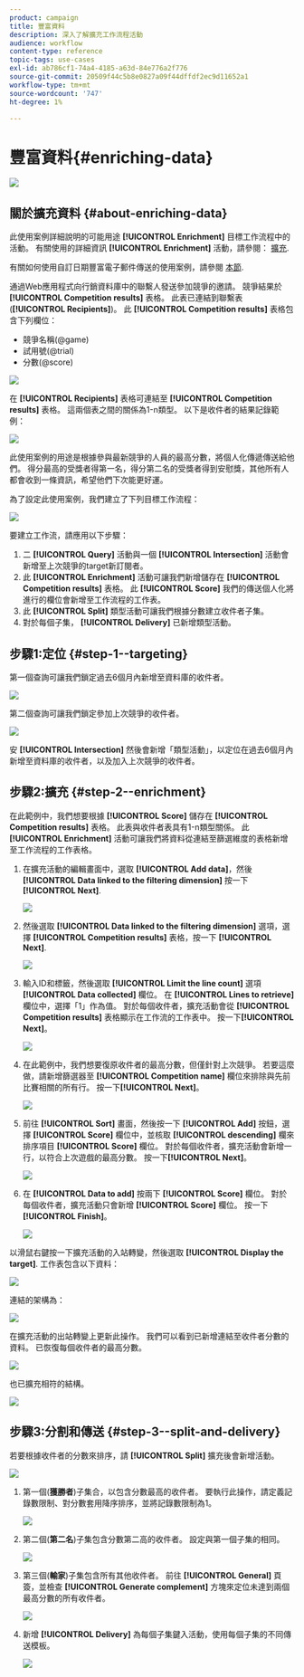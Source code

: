 ```yaml
---
product: campaign
title: 豐富資料
description: 深入了解擴充工作流程活動
audience: workflow
content-type: reference
topic-tags: use-cases
exl-id: ab786cf1-74a4-4185-a63d-84e776a2f776
source-git-commit: 20509f44c5b8e0827a09f44dffdf2ec9d11652a1
workflow-type: tm+mt
source-wordcount: '747'
ht-degree: 1%

---
```


# 豐富資料{#enriching-data}

![](../../assets/common.svg)

## 關於擴充資料 {#about-enriching-data}

此使用案例詳細說明的可能用途 **[!UICONTROL Enrichment]** 目標工作流程中的活動。 有關使用的詳細資訊 **[!UICONTROL Enrichment]** 活動，請參閱： [擴充](enrichment.md).

有關如何使用自訂日期豐富電子郵件傳送的使用案例，請參閱 [本節](email-enrichment-with-custom-date-fields.md).

通過Web應用程式向行銷資料庫中的聯繫人發送參加競爭的邀請。 競爭結果於 **[!UICONTROL Competition results]** 表格。 此表已連結到聯繫表(**[!UICONTROL Recipients]**)。 此 **[!UICONTROL Competition results]** 表格包含下列欄位：

* 競爭名稱(@game)
* 試用號(@trial)
* 分數(@score)

![](assets/uc1_enrich_1.png)

在 **[!UICONTROL Recipients]** 表格可連結至 **[!UICONTROL Competition results]** 表格。 這兩個表之間的關係為1-n類型。 以下是收件者的結果記錄範例：

![](assets/uc1_enrich_2.png)

此使用案例的用途是根據參與最新競爭的人員的最高分數，將個人化傳遞傳送給他們。 得分最高的受獎者得第一名，得分第二名的受獎者得到安慰獎，其他所有人都會收到一條資訊，希望他們下次能更好運。

為了設定此使用案例，我們建立了下列目標工作流程：

![](assets/uc1_enrich_3.png)

要建立工作流，請應用以下步驟：

1. 二 **[!UICONTROL Query]** 活動與一個 **[!UICONTROL Intersection]** 活動會新增至上次競爭的target新訂閱者。
1. 此 **[!UICONTROL Enrichment]** 活動可讓我們新增儲存在 **[!UICONTROL Competition results]** 表格。 此 **[!UICONTROL Score]** 我們的傳送個人化將進行的欄位會新增至工作流程的工作表。
1. 此 **[!UICONTROL Split]** 類型活動可讓我們根據分數建立收件者子集。
1. 對於每個子集， **[!UICONTROL Delivery]** 已新增類型活動。

## 步驟1:定位 {#step-1--targeting}

第一個查詢可讓我們鎖定過去6個月內新增至資料庫的收件者。

![](assets/uc1_enrich_4.png)

第二個查詢可讓我們鎖定參加上次競爭的收件者。

![](assets/uc1_enrich_5.png)

安 **[!UICONTROL Intersection]** 然後會新增「類型活動」，以定位在過去6個月內新增至資料庫的收件者，以及加入上次競爭的收件者。

## 步驟2:擴充 {#step-2--enrichment}

在此範例中，我們想要根據 **[!UICONTROL Score]** 儲存在 **[!UICONTROL Competition results]** 表格。 此表與收件者表具有1-n類型關係。 此 **[!UICONTROL Enrichment]** 活動可讓我們將資料從連結至篩選維度的表格新增至工作流程的工作表格。

1. 在擴充活動的編輯畫面中，選取 **[!UICONTROL Add data]**，然後 **[!UICONTROL Data linked to the filtering dimension]** 按一下 **[!UICONTROL Next]**.

   ![](assets/uc1_enrich_6.png)

1. 然後選取 **[!UICONTROL Data linked to the filtering dimension]** 選項，選擇 **[!UICONTROL Competition results]** 表格，按一下 **[!UICONTROL Next]**.

   ![](assets/uc1_enrich_7.png)

1. 輸入ID和標籤，然後選取 **[!UICONTROL Limit the line count]** 選項 **[!UICONTROL Data collected]** 欄位。 在 **[!UICONTROL Lines to retrieve]** 欄位中，選擇「1」作為值。 對於每個收件者，擴充活動會從 **[!UICONTROL Competition results]** 表格顯示在工作流的工作表中。 按一下&#x200B;**[!UICONTROL Next]**。

   ![](assets/uc1_enrich_8.png)

1. 在此範例中，我們想要復原收件者的最高分數，但僅針對上次競爭。 若要這麼做，請新增篩選器至 **[!UICONTROL Competition name]** 欄位來排除與先前比賽相關的所有行。 按一下&#x200B;**[!UICONTROL Next]**。

   ![](assets/uc1_enrich_9.png)

1. 前往 **[!UICONTROL Sort]** 畫面，然後按一下 **[!UICONTROL Add]** 按鈕，選擇 **[!UICONTROL Score]** 欄位中，並核取 **[!UICONTROL descending]** 欄來排序項目 **[!UICONTROL Score]** 欄位。 對於每個收件者，擴充活動會新增一行，以符合上次遊戲的最高分數。 按一下&#x200B;**[!UICONTROL Next]**。

   ![](assets/uc1_enrich_10.png)

1. 在 **[!UICONTROL Data to add]** 按兩下 **[!UICONTROL Score]** 欄位。 對於每個收件者，擴充活動只會新增 **[!UICONTROL Score]** 欄位。 按一下&#x200B;**[!UICONTROL Finish]**。

   ![](assets/uc1_enrich_11.png)

以滑鼠右鍵按一下擴充活動的入站轉變，然後選取 **[!UICONTROL Display the target]**. 工作表包含以下資料：

![](assets/uc1_enrich_13.png)

連結的架構為：

![](assets/uc1_enrich_15.png)

在擴充活動的出站轉變上更新此操作。 我們可以看到已新增連結至收件者分數的資料。 已恢復每個收件者的最高分數。

![](assets/uc1_enrich_12.png)

也已擴充相符的結構。

![](assets/uc1_enrich_14.png)

## 步驟3:分割和傳送 {#step-3--split-and-delivery}

若要根據收件者的分數來排序，請 **[!UICONTROL Split]** 擴充後會新增活動。

![](assets/uc1_enrich_18.png)

1. 第一個(**獲勝者**)子集合，以包含分數最高的收件者。 要執行此操作，請定義記錄數限制、對分數套用降序排序，並將記錄數限制為1。

   ![](assets/uc1_enrich_16.png)

1. 第二個(**第二名**)子集包含分數第二高的收件者。 設定與第一個子集的相同。

   ![](assets/uc1_enrich_17.png)

1. 第三個(**輸家**)子集包含所有其他收件者。 前往 **[!UICONTROL General]** 頁簽，並檢查 **[!UICONTROL Generate complement]** 方塊來定位未達到兩個最高分數的所有收件者。

   ![](assets/uc1_enrich_19.png)

1. 新增 **[!UICONTROL Delivery]** 為每個子集鍵入活動，使用每個子集的不同傳送模板。

   ![](assets/uc1_enrich_20.png)
